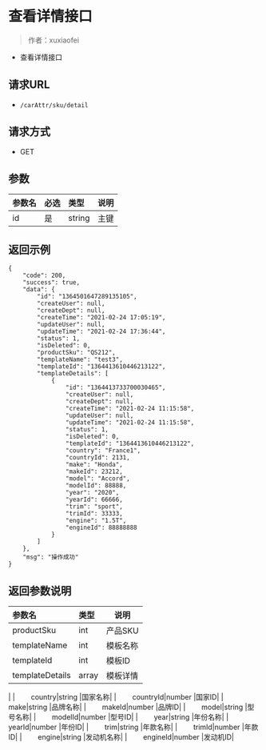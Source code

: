 # 查看详情接口

> 作者：xuxiaofei

- 查看详情接口

## 请求URL
- ` /carAttr/sku/detail `
  
## 请求方式
- GET 

## 参数

|参数名|必选|类型|说明|
|:----    |:---|:----- |-----   |
|id |是  |string |主键   |


## 返回示例 

``` 
{
    "code": 200,
    "success": true,
    "data": {
        "id": "1364501647289135105",
        "createUser": null,
        "createDept": null,
        "createTime": "2021-02-24 17:05:19",
        "updateUser": null,
        "updateTime": "2021-02-24 17:36:44",
        "status": 1,
        "isDeleted": 0,
        "productSku": "QS212",
        "templateName": "test3",
        "templateId": "1364413610446213122",
        "templateDetails": [
            {
                "id": "1364413733700030465",
                "createUser": null,
                "createDept": null,
                "createTime": "2021-02-24 11:15:58",
                "updateUser": null,
                "updateTime": "2021-02-24 11:15:58",
                "status": 1,
                "isDeleted": 0,
                "templateId": "1364413610446213122",
                "country": "France1",
                "countryId": 2131,
                "make": "Honda",
                "makeId": 23212,
                "model": "Accord",
                "modelId": 88888,
                "year": "2020",
                "yearId": 66666,
                "trim": "sport",
                "trimId": 33333,
                "engine": "1.5T",
                "engineId": 88888888
            }
        ]
    },
    "msg": "操作成功"
}
```

## 返回参数说明 

|参数名|类型|说明|
|:-----  |:-----|-----                           |
|productSku |int   |产品SKU  |
|templateName |int   |模板名称  |
|templateId |int   |模板ID|
|templateDetails |array   |模板详情  |
|
|&emsp;&emsp; country|string |国家名称|
|&emsp;&emsp; countryId|number |国家ID|
|&emsp;&emsp; make|string |品牌名称|
|&emsp;&emsp; makeId|number |品牌ID|
|&emsp;&emsp; model|string |型号名称|
|&emsp;&emsp; modelId|number |型号ID|
|&emsp;&emsp; year|string |年份名称|
|&emsp;&emsp; yearId|number |年份ID|
|&emsp;&emsp; trim|string |年款名称|
|&emsp;&emsp; trimId|number |年款ID|
|&emsp;&emsp; engine|string |发动机名称|
|&emsp;&emsp; engineId|number |发动机ID|